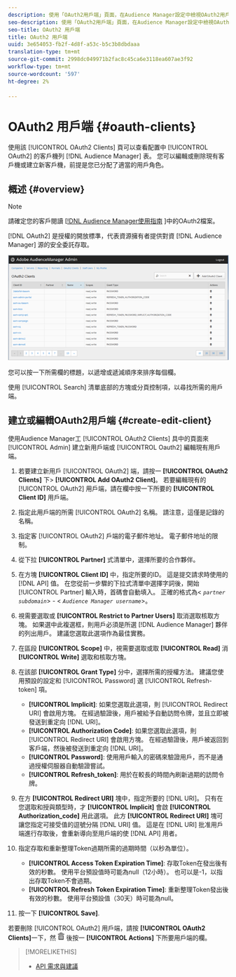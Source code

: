 ```yaml
---
description: 使用「OAuth2用戶端」頁面，在Audience Manager設定中檢視OAuth2用戶端清單。 您可以編輯或刪除現有客戶機或建立新客戶機，前提是您已分配了適當的用戶角色。
seo-description: 使用「OAuth2用戶端」頁面，在Audience Manager設定中檢視OAuth2用戶端清單。 您可以編輯或刪除現有客戶機或建立新客戶機，前提是您已分配了適當的用戶角色。
seo-title: OAuth2 用戶端
title: OAuth2 用戶端
uuid: 3e654053-fb2f-4d8f-a53c-b5c3b8dbdaaa
translation-type: tm+mt
source-git-commit: 2998dc049971b2fac8c45ca6e3118ea607ae3f92
workflow-type: tm+mt
source-wordcount: '597'
ht-degree: 2%

---
```



# OAuth2 用戶端 {#oauth-clients}

使用該 [!UICONTROL OAuth2 Clients] 頁可以查看配置中 [!UICONTROL OAuth2] 的客戶機列 [!DNL Audience Manager] 表。 您可以編輯或刪除現有客戶機或建立新客戶機，前提是您已分配了適當的用戶角色。

## 概述 {#overview}

<!-- c_oauth.xml -->

>[!NOTE]
>
>請確定您的客戶閱讀 [[!DNL Audience Manager使用指南](https://docs.adobe.com/content/help/en/audience-manager/user-guide/api-and-sdk-code/rest-apis/aam-api-getting-started.html#oauth) ]中的OAuth2檔案。

[!DNL OAuth2] 是授權的開放標準，代表資源擁有者提供對資 [!DNL Audience Manager] 源的安全委託存取。

![](assets/oauth.png)

您可以按一下所需欄的標題，以遞增或遞減順序來排序每個欄。

使用 [!UICONTROL Search] 清單底部的方塊或分頁控制項，以尋找所需的用戶端。

## 建立或編輯OAuth2用戶端 {#create-edit-client}

<!-- t_create_edit_auth.xml -->

使用Audience Manager工 [!UICONTROL OAuth2 Clients] 具中的頁面來 [!UICONTROL Admin] 建立新用戶端或 [!UICONTROL Oauth2] 編輯現有用戶端。

1. 若要建立新用戶 [!UICONTROL OAuth2] 端，請按一 **[!UICONTROL OAuth2 Clients]** 下> **[!UICONTROL Add OAuth2 Client]**。 若要編輯現有的 [!UICONTROL OAuth2] 用戶端，請在欄中按一下所要的 **[!UICONTROL Client ID]** 用戶端。
1. 指定此用戶端的所需 [!UICONTROL OAuth2] 名稱。 請注意，這僅是記錄的名稱。
1. 指定客 [!UICONTROL OAuth2] 戶端的電子郵件地址。 電子郵件地址的限制。
1. 從下拉 **[!UICONTROL Partner]** 式清單中，選擇所要的合作夥伴。
1. 在方塊 **[!UICONTROL Client ID]** 中，指定所要的ID。 這是提交請求時使用的 [!DNL API] 值。 在您從前一步驟的下拉式清單中選擇字詞後，開始 [!UICONTROL Partner] 輸入時，首碼會自動填入。 正確的格式為&lt; *`partner subdomain`*> - &lt; *`Audience Manager username`*>。
1. 視需要選取或 **[!UICONTROL Restrict to Partner Users]** 取消選取核取方塊。 如果選中此複選框，則用戶必須是所選 [!DNL Audience Manager] 夥伴的列出用戶。 建議您選取此選項作為最佳實務。
1. 在區段 **[!UICONTROL Scope]** 中，視需要選取或取 **[!UICONTROL Read]** 消 **[!UICONTROL Write]** 選取和核取方塊。
1. 在該部 **[!UICONTROL Grant Type]** 分中，選擇所需的授權方法。 建議您使用預設的設定和 [!UICONTROL Password] 選 [!UICONTROL Refresh-token] 項。

   * **[!UICONTROL Implicit]**: 如果您選取此選項，則 [!UICONTROL Redirect URI] 會啟用方塊。 在經過驗證後，用戶被給予自動訪問令牌，並且立即被發送到重定向 [!DNL URI]。
   * **[!UICONTROL Authorization Code]**: 如果您選取此選項，則 [!UICONTROL Redirect URI] 會啟用方塊。 在經過驗證後，用戶被返回到客戶端，然後被發送到重定向 [!DNL URI]。
   * **[!UICONTROL Password]**: 使用用戶輸入的密碼來驗證用戶，而不是通過授權伺服器自動驗證嘗試。
   * **[!UICONTROL Refresh_token]**: 用於在較長的時間內刷新過期的訪問令牌。

1. 在方 **[!UICONTROL Redirect URI]** 塊中，指定所要的 [!DNL URI]。 只有在您選取和授與類型時，才 **[!UICONTROL Implicit]** 會啟 **[!UICONTROL Authorization_code]** 用此選項。 此方 **[!UICONTROL Redirect URI]** 塊可讓您指定可接受值的逗號分隔 [!DNL URI] 值。 這是在 [!DNL URI] 批准用戶端進行存取後，會重新導向至用戶端的使 [!DNL API] 用者。
1. 指定存取和重新整理Token過期所需的過期時間（以秒為單位）。

   * **[!UICONTROL Access Token Expiration Time]**: 存取Token在發出後有效的秒數。 使用平台預設值時可能為null（12小時）。 也可以是-1，以指出存取Token不會過期。
   * **[!UICONTROL Refresh Token Expiration Time]**: 重新整理Token發出後有效的秒數。 使用平台預設值（30天）時可能為null。

1. 按一下 **[!UICONTROL Save]**.

若要刪除 [!UICONTROL OAuth2] 用戶端，請按 **[!UICONTROL OAuth2 Clients]**&#x200B;一下，然 ![](assets/icon_delete.png) 後按一 **[!UICONTROL Actions]** 下所要用戶端的欄。

>[!MORELIKETHIS]
>
>* [API 需求與建議](../admin-oauth2/aam-admin-api-requirements.md)

